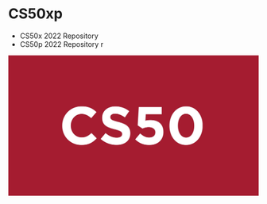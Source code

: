 # CS50xp
- CS50x 2022 Repository 
- CS50p 2022 Repository r

![This is an image](https://github.com/stanleycharles/CS50x/blob/main/This%20is%20CS50.png)
